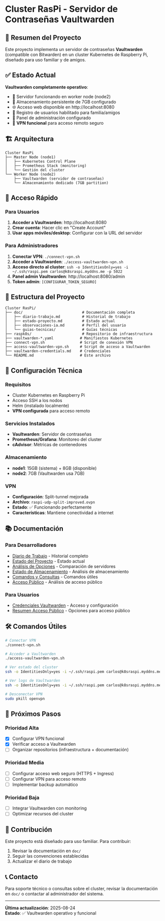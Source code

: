 # Cluster RasPi - Servidor de Contraseñas Vaultwarden

## 🎯 Resumen del Proyecto

Este proyecto implementa un servidor de contraseñas **Vaultwarden** (compatible con Bitwarden) en un cluster Kubernetes de Raspberry Pi, diseñado para uso familiar y de amigos.

## ✅ Estado Actual

**Vaultwarden completamente operativo**:
- 🚀 Servidor funcionando en worker node (node2)
- 💾 Almacenamiento persistente de 7GB configurado
- 🌐 Acceso web disponible en http://localhost:8080
- 👥 Registro de usuarios habilitado para familia/amigos
- 🔐 Panel de administración configurado
- 🔗 **VPN funcional** para acceso remoto seguro

## 🏗️ Arquitectura

```
Cluster RasPi
├── Master Node (node1)
│   ├── Kubernetes Control Plane
│   ├── Prometheus Stack (monitoring)
│   └── Gestión del cluster
└── Worker Node (node2)
    ├── Vaultwarden (servidor de contraseñas)
    └── Almacenamiento dedicado (7GB partition)
```

## 🚀 Acceso Rápido

### Para Usuarios
1. **Acceder a Vaultwarden**: http://localhost:8080
2. **Crear cuenta**: Hacer clic en "Create Account"
3. **Usar apps móviles/desktop**: Configurar con la URL del servidor

### Para Administradores
1. **Conectar VPN**: `./connect-vpn.sh`
2. **Acceder a Vaultwarden**: `./access-vaultwarden-vpn.sh`
3. **Acceso directo al cluster**: `ssh -o IdentitiesOnly=yes -i ~/.ssh/raspi.pem carlos@k8sraspi.myddns.me -p 5022`
4. **Panel admin Vaultwarden**: http://localhost:8080/admin
5. **Token admin**: `[CONFIGURAR_TOKEN_SEGURO]`

## 📁 Estructura del Proyecto

```
Cluster RasPi/
├── doc/                           # Documentación completa
│   ├── diario-trabajo.md          # Historial de trabajo
│   ├── estado-proyecto.md         # Estado actual
│   ├── observaciones-ia.md        # Perfil del usuario
│   └── guias-tecnicas/            # Guías técnicas
├── raspk8s/                       # Repositorio de infraestructura
├── vaultwarden-*.yaml            # Manifiestos Kubernetes
├── connect-vpn.sh                # Script de conexión VPN
├── access-vaultwarden-vpn.sh     # Script de acceso a Vaultwarden
├── vaultwarden-credentials.md    # Credenciales
└── README.md                     # Este archivo
```

## 🔧 Configuración Técnica

### Requisitos
- Cluster Kubernetes en Raspberry Pi
- Acceso SSH a los nodos
- Helm (instalado localmente)
- **VPN configurada** para acceso remoto

### Servicios Instalados
- **Vaultwarden**: Servidor de contraseñas
- **Prometheus/Grafana**: Monitoreo del cluster
- **cAdvisor**: Métricas de contenedores

### Almacenamiento
- **node1**: 15GB (sistema) + 8GB (disponible)
- **node2**: 7GB (Vaultwarden usa 7GB)

### VPN
- **Configuración**: Split-tunnel mejorada
- **Archivo**: `raspi-udp-split-improved.ovpn`
- **Estado**: ✅ Funcionando perfectamente
- **Características**: Mantiene conectividad a internet

## 📚 Documentación

### Para Desarrolladores
- [Diario de Trabajo](doc/diario-trabajo.md) - Historial completo
- [Estado del Proyecto](doc/estado-proyecto.md) - Estado actual
- [Análisis de Opciones](doc/guias-tecnicas/servidores-contrasenas-opciones.md) - Comparación de servidores
- [Estado de Almacenamiento](doc/guias-tecnicas/estado-almacenamiento.md) - Análisis de almacenamiento
- [Comandos y Consultas](doc/guias-tecnicas/comandos-consultas-logs.md) - Comandos útiles
- [Acceso Público](doc/guias-tecnicas/acceso-publico-vaultwarden.md) - Análisis de acceso público

### Para Usuarios
- [Credenciales Vaultwarden](vaultwarden-credentials.md) - Acceso y configuración
- [Resumen Acceso Público](RESUMEN-ACCESO-PUBLICO.md) - Opciones para acceso público

## 🛠️ Comandos Útiles

```bash
# Conectar VPN
./connect-vpn.sh

# Acceder a Vaultwarden
./access-vaultwarden-vpn.sh

# Ver estado del cluster
ssh -o IdentitiesOnly=yes -i ~/.ssh/raspi.pem carlos@k8sraspi.myddns.me -p 5022 "kubectl get pods -A"

# Ver logs de Vaultwarden
ssh -o IdentitiesOnly=yes -i ~/.ssh/raspi.pem carlos@k8sraspi.myddns.me -p 5022 "kubectl logs -n vaultwarden deployment/vaultwarden"

# Desconectar VPN
sudo pkill openvpn
```

## 🔮 Próximos Pasos

### Prioridad Alta
- [x] Configurar VPN funcional
- [x] Verificar acceso a Vaultwarden
- [ ] Organizar repositorios (infraestructura + documentación)

### Prioridad Media
- [ ] Configurar acceso web seguro (HTTPS + Ingress)
- [ ] Configurar VPN para acceso remoto
- [ ] Implementar backup automático

### Prioridad Baja
- [ ] Integrar Vaultwarden con monitoring
- [ ] Optimizar recursos del cluster

## 🤝 Contribución

Este proyecto está diseñado para uso familiar. Para contribuir:
1. Revisar la documentación en `doc/`
2. Seguir las convenciones establecidas
3. Actualizar el diario de trabajo

## 📞 Contacto

Para soporte técnico o consultas sobre el cluster, revisar la documentación en `doc/` o contactar al administrador del sistema.

---

**Última actualización**: 2025-08-24  
**Estado**: ✅ Vaultwarden operativo y funcional
